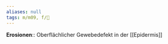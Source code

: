 ```yaml
---
aliases: null
tags: m/m09, f/🧴
---
```

**Erosionen**:: Oberflächlicher Gewebedefekt in der [[Epidermis]]